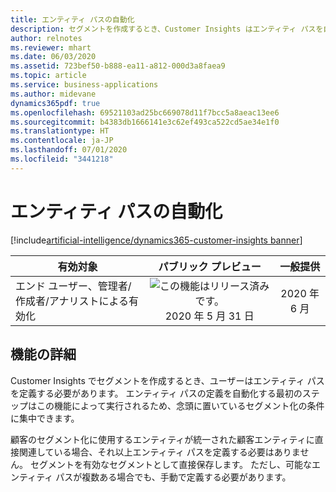 ```yaml
---
title: エンティティ パスの自動化
description: セグメントを作成するとき、Customer Insights はエンティティ パスを自動的に提供しようとします。
author: relnotes
ms.reviewer: mhart
ms.date: 06/03/2020
ms.assetid: 723bef50-b888-ea11-a812-000d3a8faea9
ms.topic: article
ms.service: business-applications
ms.author: midevane
dynamics365pdf: true
ms.openlocfilehash: 69521103ad25bc669078d11f7bcc5a8aeac13ee6
ms.sourcegitcommit: b4383db1666141e3c62ef493ca522cd5ae34e1f0
ms.translationtype: HT
ms.contentlocale: ja-JP
ms.lasthandoff: 07/01/2020
ms.locfileid: "3441218"
---
```

# <a name="entity-path-automation"></a>エンティティ パスの自動化
[!include[artificial-intelligence/dynamics365-customer-insights banner](../includes/artificial-intelligence/dynamics365-customer-insights.md)]

| 有効対象    |  パブリック プレビュー | 一般提供 | 
| ---------- | :----------: |:----------: |
|エンド ユーザー、管理者/作成者/アナリストによる有効化|![この機能はリリース済みです。](/dynamics365-release-plan/media/green-checkmark.png "この機能はリリース済みです。") 2020 年 5 月 31 日| 2020 年 6 月|






## <a name="feature-details"></a>機能の詳細
<!--feature detail start -->
Customer Insights でセグメントを作成するとき、ユーザーはエンティティ パスを定義する必要があります。 エンティティ パスの定義を自動化する最初のステップはこの機能によって実行されるため、念頭に置いているセグメント化の条件に集中できます。

顧客のセグメント化に使用するエンティティが統一された顧客エンティティに直接関連している場合、それ以上エンティティ パスを定義する必要はありません。 セグメントを有効なセグメントとして直接保存します。 ただし、可能なエンティティ パスが複数ある場合でも、手動で定義する必要があります。

<!--feature detail end -->









